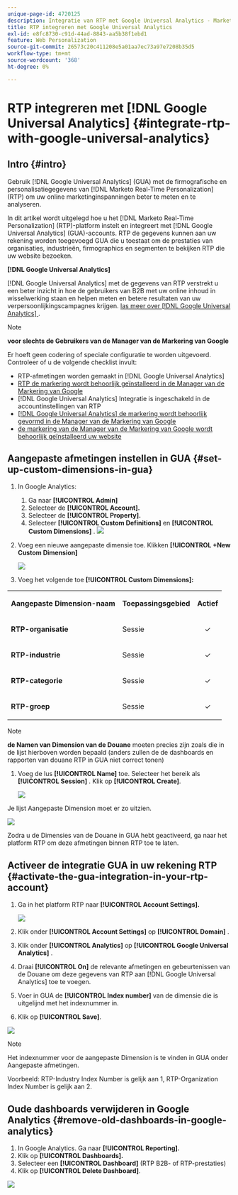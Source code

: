 ```yaml
---
unique-page-id: 4720125
description: Integratie van RTP met Google Universal Analytics - Marketo Docs - Productdocumentatie
title: RTP integreren met Google Universal Analytics
exl-id: e8fc8730-c91d-44ad-8843-aa5b38f1ebd1
feature: Web Personalization
source-git-commit: 26573c20c411208e5a01aa7ec73a97e7208b35d5
workflow-type: tm+mt
source-wordcount: '368'
ht-degree: 0%

---
```


# RTP integreren met [!DNL Google Universal Analytics] {#integrate-rtp-with-google-universal-analytics}

## Intro {#intro}

Gebruik [!DNL Google Universal Analytics] (GUA) met de firmografische en personalisatiegegevens van [!DNL Marketo Real-Time Personalization] (RTP) om uw online marketinginspanningen beter te meten en te analyseren.

In dit artikel wordt uitgelegd hoe u het [!DNL Marketo Real-Time Personalization] (RTP)-platform instelt en integreert met [!DNL Google Universal Analytics] (GUA)-accounts. RTP de gegevens kunnen aan uw rekening worden toegevoegd GUA die u toestaat om de prestaties van organisaties, industrieën, firmographics en segmenten te bekijken RTP die uw website bezoeken.

**[!DNL Google Universal Analytics]**

[!DNL Google Universal Analytics] met de gegevens van RTP verstrekt u een beter inzicht in hoe de gebruikers van B2B met uw online inhoud in wisselwerking staan en helpen meten en betere resultaten van uw verpersoonlijkingscampagnes krijgen. [ las meer over  [!DNL Google Universal Analytics] ](https://support.google.com/analytics/answer/2790010/?hl=en&authuser=1).

>[!NOTE]
>
>**voor slechts de Gebruikers van de Manager van de Markering van Google**
>
>Er hoeft geen codering of speciale configuratie te worden uitgevoerd. Controleer of u de volgende checklist invult:
>
>* RTP-afmetingen worden gemaakt in [!DNL Google Universal Analytics]
>* [ RTP de markering wordt behoorlijk geïnstalleerd in de Manager van de Markering van Google ](https://docs.marketo.com/display/public/DOCS/Implementing+RTP+using+Google+Tag+Manager)
>* [!DNL Google Universal Analytics] Integratie is ingeschakeld in de accountinstellingen van RTP
>* [[!DNL Google Universal Analytics]  de markering wordt behoorlijk gevormd in de Manager van de Markering van Google ](https://support.google.com/tagmanager/answer/6107124?hl=en)
>* [ de markering van de Manager van de Markering van Google wordt behoorlijk geïnstalleerd uw website ](https://developers.google.com/tag-manager/quickstart)

## Aangepaste afmetingen instellen in GUA {#set-up-custom-dimensions-in-gua}

1. In Google Analytics:

   1. Ga naar **[!UICONTROL Admin]**
   1. Selecteer de **[!UICONTROL Account].**
   1. Selecteer de **[!UICONTROL Property].**
   1. Selecteer **[!UICONTROL Custom Definitions]** en **[!UICONTROL Custom Dimensions]** .
      ![](assets/image2014-11-29-11-3a2-3a32.png)

1. Voeg een nieuwe aangepaste dimensie toe. Klikken **[!UICONTROL +New Custom Dimension]**

   ![](assets/image2014-11-29-11-3a8-3a16.png)

1. Voeg het volgende toe **[!UICONTROL Custom Dimensions]:**

<table>
 <tbody>
  <tr>
   <td><p><strong>Aangepaste Dimension-naam</strong></p></td>
   <td><p><strong>Toepassingsgebied</strong></p></td>
   <td><p><strong>Actief</strong></p></td>
  </tr>
  <tr>
   <td><p><strong>RTP-organisatie</strong></p></td>
   <td><p>Sessie</p></td>
   <td><p align="center">✓</p></td>
  </tr>
  <tr>
   <td><p><strong>RTP-industrie</strong></p></td>
   <td><p>Sessie</p></td>
   <td><p align="center">✓</p></td>
  </tr>
  <tr>
   <td><p><strong>RTP-categorie</strong></p></td>
   <td><p>Sessie</p></td>
   <td><p align="center">✓</p></td>
  </tr>
  <tr>
   <td><p><strong>RTP-groep</strong></p></td>
   <td><p>Sessie</p></td>
   <td><p align="center">✓</p></td>
  </tr>
 </tbody>
</table>

>[!NOTE]
>
>**de Namen van Dimension van de Douane** moeten precies zijn zoals die in de lijst hierboven worden bepaald (anders zullen de de dashboards en rapporten van douane RTP in GUA niet correct tonen)

1. Voeg de lus **[!UICONTROL Name]** toe. Selecteer het bereik als **[!UICONTROL Session]** . Klik op **[!UICONTROL Create]**.

   ![](assets/image2014-11-29-11-3a12-3a51.png)

Je lijst Aangepaste Dimension moet er zo uitzien.

![](assets/image2014-11-29-11-36-50-version-2.png)

Zodra u de Dimensies van de Douane in GUA hebt geactiveerd, ga naar het platform RTP om deze afmetingen binnen RTP toe te laten.

## Activeer de integratie GUA in uw rekening RTP {#activate-the-gua-integration-in-your-rtp-account}

1. Ga in het platform RTP naar **[!UICONTROL Account Settings].**

   ![](assets/image2014-11-29-11-3a27-3a7.png)

1. Klik onder **[!UICONTROL Account Settings]** op **[!UICONTROL Domain]** .
1. Klik onder **[!UICONTROL Analytics]** op **[!UICONTROL Google Universal Analytics]** .
1. Draai **[!UICONTROL On]** de relevante afmetingen en gebeurtenissen van de Douane om deze gegevens van RTP aan [!DNL Google Universal Analytics] toe te voegen.
1. Voer in GUA de **[!UICONTROL Index number]** van de dimensie die is uitgelijnd met het indexnummer in.
1. Klik op **[!UICONTROL Save]**.

![](assets/image2014-11-29-11-31-23-version-2.png)

>[!NOTE]
>
>Het indexnummer voor de aangepaste Dimension is te vinden in GUA onder Aangepaste afmetingen.
>
>Voorbeeld: RTP-Industry Index Number is gelijk aan 1, RTP-Organization Index Number is gelijk aan 2.

## Oude dashboards verwijderen in Google Analytics {#remove-old-dashboards-in-google-analytics}

1. In Google Analytics. Ga naar **[!UICONTROL Reporting].**
1. Klik op **[!UICONTROL Dashboards].**
1. Selecteer een **[!UICONTROL Dashboard]** (RTP B2B- of RTP-prestaties)
1. Klik op **[!UICONTROL Delete Dashboard]**.

![](assets/image2014-11-29-11-3a42-3a55.png)
